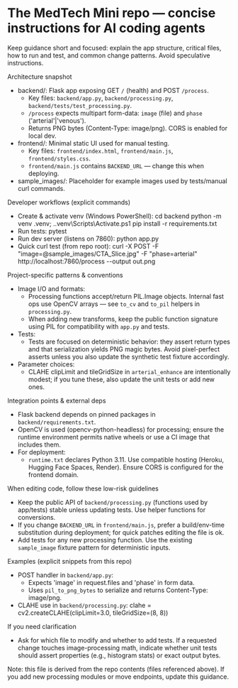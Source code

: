 The MedTech Mini repo — concise instructions for AI coding agents
===============================================================

Keep guidance short and focused: explain the app structure, critical files,
how to run and test, and common change patterns. Avoid speculative instructions.

Architecture snapshot
- backend/: Flask app exposing GET `/` (health) and POST `/process`.
  - Key files: `backend/app.py`, `backend/processing.py`, `backend/tests/test_processing.py`.
  - `/process` expects multipart form-data: `image` (file) and `phase` ('arterial'|'venous').
  - Returns PNG bytes (Content-Type: image/png). CORS is enabled for local dev.
- frontend/: Minimal static UI used for manual testing.
  - Key files: `frontend/index.html`, `frontend/main.js`, `frontend/styles.css`.
  - `frontend/main.js` contains `BACKEND_URL` — change this when deploying.
- sample_images/: Placeholder for example images used by tests/manual curl commands.

Developer workflows (explicit commands)
- Create & activate venv (Windows PowerShell):
  cd backend
  python -m venv .venv; .\.venv\Scripts\Activate.ps1
  pip install -r requirements.txt
- Run tests:
  pytest
- Run dev server (listens on 7860):
  python app.py
- Quick curl test (from repo root):
  curl -X POST -F "image=@sample_images/CTA_Slice.jpg" -F "phase=arterial" http://localhost:7860/process --output out.png

Project-specific patterns & conventions
- Image I/O and formats:
  - Processing functions accept/return PIL.Image objects. Internal fast ops use
    OpenCV arrays — see `to_cv` and `to_pil` helpers in `processing.py`.
  - When adding new transforms, keep the public function signature using PIL
    for compatibility with `app.py` and tests.
- Tests:
  - Tests are focused on deterministic behavior: they assert return types and
    that serialization yields PNG magic bytes. Avoid pixel-perfect asserts
    unless you also update the synthetic test fixture accordingly.
- Parameter choices:
  - CLAHE clipLimit and tileGridSize in `arterial_enhance` are intentionally
    modest; if you tune these, also update the unit tests or add new ones.

Integration points & external deps
- Flask backend depends on pinned packages in `backend/requirements.txt`.
- OpenCV is used (opencv-python-headless) for processing; ensure the runtime
  environment permits native wheels or use a CI image that includes them.
- For deployment:
  - `runtime.txt` declares Python 3.11. Use compatible hosting (Heroku,
    Hugging Face Spaces, Render). Ensure CORS is configured for the frontend domain.

When editing code, follow these low-risk guidelines
- Keep the public API of `backend/processing.py` (functions used by app/tests)
  stable unless updating tests. Use helper functions for conversions.
- If you change `BACKEND_URL` in `frontend/main.js`, prefer a build/env-time
  substitution during deployment; for quick patches editing the file is ok.
- Add tests for any new processing function. Use the existing `sample_image`
  fixture pattern for deterministic inputs.

Examples (explicit snippets from this repo)
- POST handler in `backend/app.py`:
  - Expects 'image' in request.files and 'phase' in form data.
  - Uses `pil_to_png_bytes` to serialize and returns Content-Type: image/png.
- CLAHE use in `backend/processing.py`:
  clahe = cv2.createCLAHE(clipLimit=3.0, tileGridSize=(8, 8))

If you need clarification
- Ask for which file to modify and whether to add tests. If a requested change
  touches image-processing math, indicate whether unit tests should assert
  properties (e.g., histogram stats) or exact output bytes.

Note: this file is derived from the repo contents (files referenced above).
If you add new processing modules or move endpoints, update this guidance.
